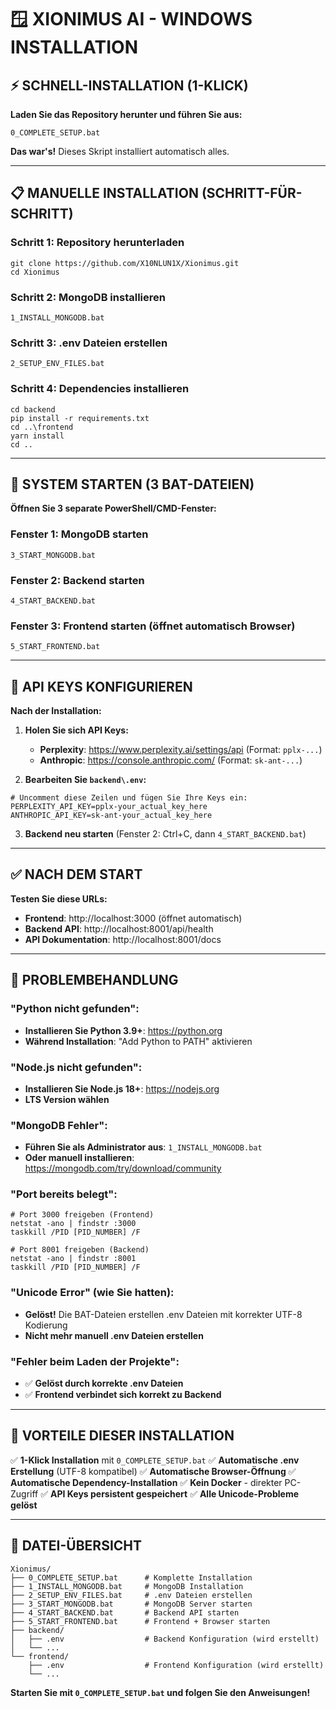 # 🪟 XIONIMUS AI - WINDOWS INSTALLATION

## ⚡ SCHNELL-INSTALLATION (1-KLICK)

**Laden Sie das Repository herunter und führen Sie aus:**

```batch
0_COMPLETE_SETUP.bat
```

**Das war's!** Dieses Skript installiert automatisch alles.

---

## 📋 MANUELLE INSTALLATION (SCHRITT-FÜR-SCHRITT)

### **Schritt 1: Repository herunterladen**
```batch
git clone https://github.com/X10NLUN1X/Xionimus.git
cd Xionimus
```

### **Schritt 2: MongoDB installieren**
```batch
1_INSTALL_MONGODB.bat
```

### **Schritt 3: .env Dateien erstellen**
```batch
2_SETUP_ENV_FILES.bat
```

### **Schritt 4: Dependencies installieren**
```batch
cd backend
pip install -r requirements.txt
cd ..\frontend
yarn install
cd ..
```

---

## 🚀 SYSTEM STARTEN (3 BAT-DATEIEN)

**Öffnen Sie 3 separate PowerShell/CMD-Fenster:**

### **Fenster 1: MongoDB starten**
```batch
3_START_MONGODB.bat
```

### **Fenster 2: Backend starten**
```batch
4_START_BACKEND.bat
```

### **Fenster 3: Frontend starten (öffnet automatisch Browser)**
```batch
5_START_FRONTEND.bat
```

---

## 🔑 API KEYS KONFIGURIEREN

**Nach der Installation:**

1. **Holen Sie sich API Keys:**
   - **Perplexity**: https://www.perplexity.ai/settings/api (Format: `pplx-...`)
   - **Anthropic**: https://console.anthropic.com/ (Format: `sk-ant-...`)

2. **Bearbeiten Sie `backend\.env`:**
```env
# Uncomment diese Zeilen und fügen Sie Ihre Keys ein:
PERPLEXITY_API_KEY=pplx-your_actual_key_here
ANTHROPIC_API_KEY=sk-ant-your_actual_key_here
```

3. **Backend neu starten** (Fenster 2: Ctrl+C, dann `4_START_BACKEND.bat`)

---

## ✅ NACH DEM START

**Testen Sie diese URLs:**
- **Frontend**: http://localhost:3000 (öffnet automatisch)
- **Backend API**: http://localhost:8001/api/health
- **API Dokumentation**: http://localhost:8001/docs

---

## 🔧 PROBLEMBEHANDLUNG

### **"Python nicht gefunden":**
- **Installieren Sie Python 3.9+**: https://python.org
- **Während Installation**: "Add Python to PATH" aktivieren

### **"Node.js nicht gefunden":**
- **Installieren Sie Node.js 18+**: https://nodejs.org
- **LTS Version wählen**

### **"MongoDB Fehler":**
- **Führen Sie als Administrator aus**: `1_INSTALL_MONGODB.bat`
- **Oder manuell installieren**: https://mongodb.com/try/download/community

### **"Port bereits belegt":**
```batch
# Port 3000 freigeben (Frontend)
netstat -ano | findstr :3000
taskkill /PID [PID_NUMBER] /F

# Port 8001 freigeben (Backend)  
netstat -ano | findstr :8001
taskkill /PID [PID_NUMBER] /F
```

### **"Unicode Error" (wie Sie hatten):**
- **Gelöst!** Die BAT-Dateien erstellen .env Dateien mit korrekter UTF-8 Kodierung
- **Nicht mehr manuell .env Dateien erstellen**

### **"Fehler beim Laden der Projekte":**
- ✅ **Gelöst durch korrekte .env Dateien**
- ✅ **Frontend verbindet sich korrekt zu Backend**

---

## 🎯 VORTEILE DIESER INSTALLATION

✅ **1-Klick Installation** mit `0_COMPLETE_SETUP.bat`
✅ **Automatische .env Erstellung** (UTF-8 kompatibel)
✅ **Automatische Browser-Öffnung**
✅ **Automatische Dependency-Installation**
✅ **Kein Docker** - direkter PC-Zugriff
✅ **API Keys persistent gespeichert**
✅ **Alle Unicode-Probleme gelöst**

---

## 📝 DATEI-ÜBERSICHT

```
Xionimus/
├── 0_COMPLETE_SETUP.bat      # Komplette Installation
├── 1_INSTALL_MONGODB.bat     # MongoDB Installation  
├── 2_SETUP_ENV_FILES.bat     # .env Dateien erstellen
├── 3_START_MONGODB.bat       # MongoDB Server starten
├── 4_START_BACKEND.bat       # Backend API starten
├── 5_START_FRONTEND.bat      # Frontend + Browser starten
├── backend/
│   ├── .env                  # Backend Konfiguration (wird erstellt)
│   └── ...
└── frontend/
    ├── .env                  # Frontend Konfiguration (wird erstellt)
    └── ...
```

**Starten Sie mit `0_COMPLETE_SETUP.bat` und folgen Sie den Anweisungen!**